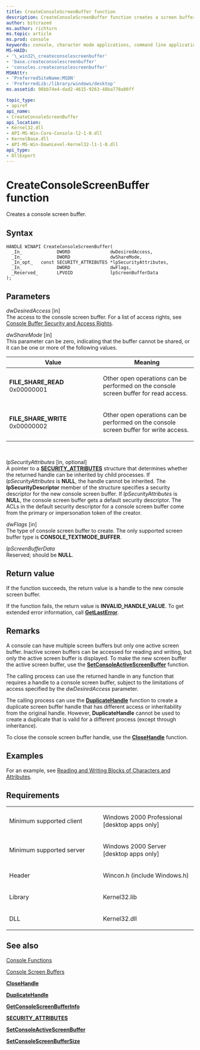 ```yaml
---
title: CreateConsoleScreenBuffer function
description: CreateConsoleScreenBuffer function creates a screen buffer for the Windows Console.
author: bitcrazed
ms.author: richturn
ms.topic: article
ms.prod: console
keywords: console, character mode applications, command line applications, terminal applications, console api
MS-HAID:
- '\_win32\_createconsolescreenbuffer'
- 'base.createconsolescreenbuffer'
- 'consoles.createconsolescreenbuffer'
MSHAttr:
- 'PreferredSiteName:MSDN'
- 'PreferredLib:/library/windows/desktop'
ms.assetid: 98bb74e4-dad2-4615-9263-48ba778a06ff

topic_type:
- apiref
api_name:
- CreateConsoleScreenBuffer
api_location:
- Kernel32.dll
- API-MS-Win-Core-Console-l2-1-0.dll
- KernelBase.dll
- API-MS-Win-DownLevel-Kernel32-l1-1-0.dll
api_type:
- DllExport
---
```


# CreateConsoleScreenBuffer function


Creates a console screen buffer.

Syntax
------

```ManagedCPlusPlus
HANDLE WINAPI CreateConsoleScreenBuffer(
  _In_             DWORD               dwDesiredAccess,
  _In_             DWORD               dwShareMode,
  _In_opt_   const SECURITY_ATTRIBUTES *lpSecurityAttributes,
  _In_             DWORD               dwFlags,
  _Reserved_       LPVOID              lpScreenBufferData
);
```

Parameters
----------

*dwDesiredAccess* \[in\]  
The access to the console screen buffer. For a list of access rights, see [Console Buffer Security and Access Rights](console-buffer-security-and-access-rights.md).

*dwShareMode* \[in\]  
This parameter can be zero, indicating that the buffer cannot be shared, or it can be one or more of the following values.

<table>
<colgroup>
<col width="50%" />
<col width="50%" />
</colgroup>
<thead>
<tr class="header">
<th>Value</th>
<th>Meaning</th>
</tr>
</thead>
<tbody>
<tr class="odd">
<td><span id="FILE_SHARE_READ"></span><span id="file_share_read"></span>
<strong>FILE_SHARE_READ</strong>
0x00000001</td>
<td><p>Other open operations can be performed on the console screen buffer for read access.</p></td>
</tr>
<tr class="even">
<td><span id="FILE_SHARE_WRITE"></span><span id="file_share_write"></span>
<strong>FILE_SHARE_WRITE</strong>
0x00000002</td>
<td><p>Other open operations can be performed on the console screen buffer for write access.</p></td>
</tr>
</tbody>
</table>

 

*lpSecurityAttributes* \[in, optional\]  
A pointer to a [**SECURITY\_ATTRIBUTES**](https://msdn.microsoft.com/library/windows/desktop/aa379560) structure that determines whether the returned handle can be inherited by child processes. If *lpSecurityAttributes* is **NULL**, the handle cannot be inherited. The **lpSecurityDescriptor** member of the structure specifies a security descriptor for the new console screen buffer. If *lpSecurityAttributes* is **NULL**, the console screen buffer gets a default security descriptor. The ACLs in the default security descriptor for a console screen buffer come from the primary or impersonation token of the creator.

*dwFlags* \[in\]  
The type of console screen buffer to create. The only supported screen buffer type is **CONSOLE\_TEXTMODE\_BUFFER**.

*lpScreenBufferData*   
Reserved; should be **NULL**.

Return value
------------

If the function succeeds, the return value is a handle to the new console screen buffer.

If the function fails, the return value is **INVALID\_HANDLE\_VALUE**. To get extended error information, call [**GetLastError**](https://msdn.microsoft.com/library/windows/desktop/ms679360).

Remarks
-------

A console can have multiple screen buffers but only one active screen buffer. Inactive screen buffers can be accessed for reading and writing, but only the active screen buffer is displayed. To make the new screen buffer the active screen buffer, use the [**SetConsoleActiveScreenBuffer**](setconsoleactivescreenbuffer.md) function.

The calling process can use the returned handle in any function that requires a handle to a console screen buffer, subject to the limitations of access specified by the *dwDesiredAccess* parameter.

The calling process can use the [**DuplicateHandle**](https://msdn.microsoft.com/library/windows/desktop/ms724251) function to create a duplicate screen buffer handle that has different access or inheritability from the original handle. However, **DuplicateHandle** cannot be used to create a duplicate that is valid for a different process (except through inheritance).

To close the console screen buffer handle, use the [**CloseHandle**](https://msdn.microsoft.com/library/windows/desktop/ms724211) function.

Examples
--------

For an example, see [Reading and Writing Blocks of Characters and Attributes](reading-and-writing-blocks-of-characters-and-attributes.md).

Requirements
------------

<table>
<colgroup>
<col width="50%" />
<col width="50%" />
</colgroup>
<tbody>
<tr class="odd">
<td><p>Minimum supported client</p></td>
<td><p>Windows 2000 Professional [desktop apps only]</p></td>
</tr>
<tr class="even">
<td><p>Minimum supported server</p></td>
<td><p>Windows 2000 Server [desktop apps only]</p></td>
</tr>
<tr class="odd">
<td><p>Header</p></td>
<td>Wincon.h (include Windows.h)</td>
</tr>
<tr class="even">
<td><p>Library</p></td>
<td>Kernel32.lib</td>
</tr>
<tr class="odd">
<td><p>DLL</p></td>
<td>Kernel32.dll</td>
</tr>
<tr class="even">
</tr>
<tr class="odd">
</tr>
<tr class="even">
</tr>
</tbody>
</table>

## <span id="see_also"></span>See also


[Console Functions](console-functions.md)

[Console Screen Buffers](console-screen-buffers.md)

[**CloseHandle**](https://msdn.microsoft.com/library/windows/desktop/ms724211)

[**DuplicateHandle**](https://msdn.microsoft.com/library/windows/desktop/ms724251)

[**GetConsoleScreenBufferInfo**](getconsolescreenbufferinfo.md)

[**SECURITY\_ATTRIBUTES**](https://msdn.microsoft.com/library/windows/desktop/aa379560)

[**SetConsoleActiveScreenBuffer**](setconsoleactivescreenbuffer.md)

[**SetConsoleScreenBufferSize**](setconsolescreenbuffersize.md)

 

 




